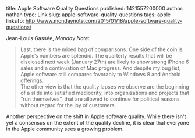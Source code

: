 title: Apple Software Quality Questions
published: 1421557200000
author: nathan
type: Link
slug: apple-software-quality-questions
tags: apple
linksTo: http://www.mondaynote.com/2015/01/18/apple-software-quality-questions/


Jean-Louis Gassée, _Monday Note_:

> Last, there is the mixed bag of comparisons. One side of the coin is Apple’s numbers are splendid. The quarterly results that will be disclosed next week (January 27th) are likely to show strong iPhone 6 sales and a continuation of Mac progress. And despite my bug list, Apple software still compares favorably to Windows 8 and Android offerings.<br />
> The other view is that the quality lapses we observe are the beginning of a slide into satisfied mediocrity, into organizations and projects that “run themselves”, that are allowed to continue for political reasons without regard for the joy of customers.

Another perspective on the shift in Apple software quality.  While there isn't yet a consensus on the extent of the quality decline, it is clear that everyone in the Apple community sees a growing problem.